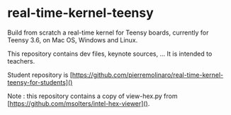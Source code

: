 # real-time-kernel-teensy
Build from scratch a real-time kernel for Teensy boards, currently for Teensy 3.6, on Mac OS, Windows and Linux.

This repository contains dev files, keynote sources, … It is intended to teachers.

Student repository is [https://github.com/pierremolinaro/real-time-kernel-teensy-for-students]()


Note : this repository contains a copy of view-hex.py from [https://github.com/msolters/intel-hex-viewer]().